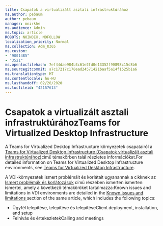 ```yaml
---
title: Csapatok a virtualizált asztali infrastruktúrához
ms.author: pebaum
author: pebaum
manager: mnirkhe
ms.audience: Admin
ms.topic: article
ROBOTS: NOINDEX, NOFOLLOW
localization_priority: Normal
ms.collection: Adm_O365
ms.custom:
- "9001485"
- "3521"
ms.openlocfilehash: 7ef44dae984b3c61e2fd0e13352f90898c15d8b6
ms.sourcegitcommit: a7c17217c170ead24571421baaf5a14f1525b1a6
ms.translationtype: MT
ms.contentlocale: hu-HU
ms.lasthandoff: 02/20/2020
ms.locfileid: "42157613"
---
```

# <a name="teams-for-virtualized-desktop-infrastructure"></a><span data-ttu-id="f0f32-102">Csapatok a virtualizált asztali infrastruktúrához</span><span class="sxs-lookup"><span data-stu-id="f0f32-102">Teams for Virtualized Desktop Infrastructure</span></span>

<span data-ttu-id="f0f32-103">A Teams for Virtualized Desktop Infrastructure környezetek csapatairól a [Teams for Virtualized Desktop Infrastructure (Csapatok virtualizált asztali infrastruktúrához)](https://docs.microsoft.com/en-us/microsoftteams/teams-for-vdi)című témakörben talál részletes információkat.</span><span class="sxs-lookup"><span data-stu-id="f0f32-103">For detailed information on Teams for Virtualized Desktop Infrastructure environments, see [Teams for Virtualized Desktop Infrastructure](https://docs.microsoft.com/en-us/microsoftteams/teams-for-vdi).</span></span>

<span data-ttu-id="f0f32-104">A VDI-környezetek ismert problémáit és korlátait ugyanannak a cikknek az [Ismert problémák és korlátozások](https://docs.microsoft.com/en-us/microsoftteams/teams-for-vdi#known-issues-and-limitations) című részében ismerten ismerten ismertei, amely a következő témaköröket tartalmazza:</span><span class="sxs-lookup"><span data-stu-id="f0f32-104">Known issues and limitations in VDI environments are detailed in the [Known issues and limitations ](https://docs.microsoft.com/en-us/microsoftteams/teams-for-vdi#known-issues-and-limitations) section of the same article, which includes the following topics:</span></span>
 - <span data-ttu-id="f0f32-105">Ügyfél telepítése, telepítése és telepítése</span><span class="sxs-lookup"><span data-stu-id="f0f32-105">Client deployment, installation, and setup</span></span>
 - <span data-ttu-id="f0f32-106">Felhívás és értekezletek</span><span class="sxs-lookup"><span data-stu-id="f0f32-106">Calling and meetings</span></span>